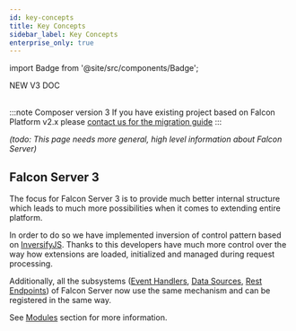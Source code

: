 ```yaml
---
id: key-concepts
title: Key Concepts
sidebar_label: Key Concepts
enterprise_only: true
---
```

import Badge from '@site/src/components/Badge';

<Badge variant="green">NEW V3 DOC</Badge><br/><br/>

:::note Composer version 3
If you have existing project based on Falcon Platform v2.x please [contact us for the migration guide](../platform/support/contact)
:::

_(todo: This page needs more general, high level information about Falcon Server)_

## Falcon Server 3

The focus for Falcon Server 3 is to provide much better internal structure which leads to much more possibilities when it comes to extending entire platform.

In order to do so we have implemented inversion of control pattern based on [InversifyJS](https://github.com/inversify/InversifyJS). Thanks to this developers have much more control over the way how extensions are loaded, initialized and managed during request processing.

Additionally, all the subsystems ([Event Handlers](./modules/common-services/event-handlers.md), [Data Sources](./modules/common-services/data-sources.md), [Rest Endpoints](./modules/common-services/rest-endpoints.md)) of Falcon Server now use the same mechanism and can be registered in the same way.

See [Modules](./modules/about.md) section for more information.
